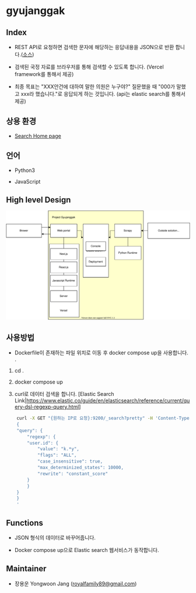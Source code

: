 # gyujanggak

## Index

* REST API로 요청하면 검색한 문자에 해당하는 응답내용을 JSON으로 반환 합니다.([소스](https://likms.assembly.go.kr))

* 검색된 국정 자료를 브라우저를 통해 검색할 수 있도록 합니다. (Vercel framework를 통해서 제공)

* 최종 목표는 "XXX안건에 대하여 말한 의원은 누구야?" 질문했을 때 "000가 말했고 xxx라 했습니다."로 응답되게 하는 것입니다. (api는 elastic search를 통해서 제공)

## 상용 환경

* [Search Home page](https://gyujanggak.vercel.app)

## 언어 

* Python3

* JavaScript

## High level Design

![gyujanggak HLD /architecure/gyujanggakHLA.svg 참고](https://raw.githubusercontent.com/YongwoonJang/gyujanggak/master/architecture/gyujanggakHLA.svg)

## 사용방법

* Dockerfile이 존재하는 파일 위치로 이동 후 docker compose up을 사용합니다. .

1. cd .

2. docker compose up

3. curl로 데이터 검색을 합니다. [Elastic Search Link|<https://www.elastic.co/guide/en/elasticsearch/reference/current/query-dsl-regexp-query.html>]

```bash
    curl -X GET "{원하는 IP로 요청}:9200/_search?pretty" -H 'Content-Type: application/json' -d'
    {
    "query": {
        "regexp": {
        "user.id": {
            "value": "k.*y",
            "flags": "ALL",
            "case_insensitive": true,
            "max_determinized_states": 10000,
            "rewrite": "constant_score"
        }
        }
    }
    }
    '
```

## Functions

* JSON 형식의 데이터로 바꾸어줍니다.

* Docker compose up으로 Elastic search 웹서비스가 동작합니다.

## Maintainer

* 장용운 Yongwoon Jang (royalfamily89@gmail.com)
